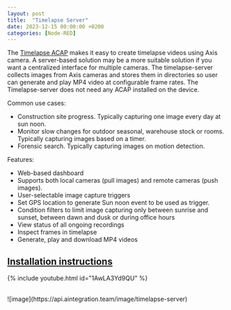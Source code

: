 ```yaml
---
layout: post
title:  "Timelapse Server"
date: 2023-12-15 00:00:00 +0200
categories: [Node-RED]
---
```


The [Timelapse ACAP](https://pandosme.github.io/acap/2020/01/01/timelapse.html) makes it easy to create timelapse videos using Axis camera.  A server-based solution may be a more suitable solution if you want a centralized interface for multiple cameras.  The timelapse-server collects images from Axis cameras and stores them in directories so user can generate and play MP4 video at configurable frame rates.  The Timelapse-server does not need any ACAP installed on the device.

Common use cases:
* Construction site progress.  Typically capturing one image every day at sun noon.
* Monitor slow changes for outdoor seasonal, warehouse stock or rooms.  Typically capturing images based on a timer. 
* Forensic search.  Typically capturing images on motion detection.  

Features:
* Web-based dashboard
* Supports both local cameras (pull images) and remote cameras (push images).
* User-selectable image capture triggers
* Set GPS location to generate Sun noon event to be used as trigger.
* Condition filters to limit image capturing only between sunrise and sunset, between dawn and dusk or during office hours
* View status of all ongoing recordings
* Inspect frames in timelapse
* Generate, play and download MP4 videos

## [Installation instructions](https://acap.juhlin.me/package/timelapse-server)

{% include youtube.html id="1AwLA3Yd9QU" %}

  
<br/>
![image](https://api.aintegration.team/image/timelapse-server)
